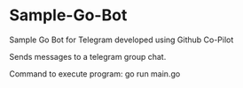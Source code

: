 # Sample-Go-Bot
Sample Go Bot for Telegram developed using Github Co-Pilot

Sends messages to a telegram group chat.

Command to execute program: go run main.go
